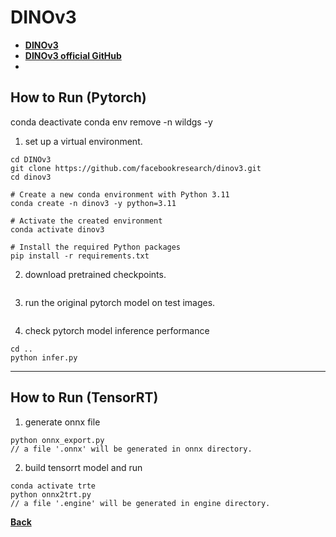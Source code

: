 # DINOv3
- **[DINOv3](https://ai.meta.com/research/publications/dinov3/)**
- **[DINOv3 official GitHub](https://github.com/facebookresearch/dinov3)**
- 

## How to Run (Pytorch)

conda deactivate 
conda env remove -n wildgs -y 

1. set up a virtual environment.
```
cd DINOv3
git clone https://github.com/facebookresearch/dinov3.git
cd dinov3

# Create a new conda environment with Python 3.11
conda create -n dinov3 -y python=3.11

# Activate the created environment
conda activate dinov3 

# Install the required Python packages
pip install -r requirements.txt

```

2. download pretrained checkpoints.
```

```

3. run the original pytorch model on test images.
```

```

4. check pytorch model inference performance
```
cd ..
python infer.py
```
--------------------------------------------------------------------

## How to Run (TensorRT)

1. generate onnx file
```
python onnx_export.py
// a file '.onnx' will be generated in onnx directory.
```

2. build tensorrt model and run
```
conda activate trte
python onnx2trt.py
// a file '.engine' will be generated in engine directory.
```

**[Back](../README.md)** 